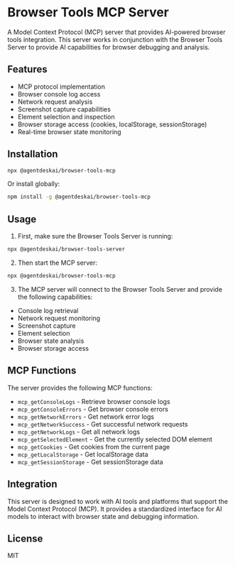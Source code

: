 # Browser Tools MCP Server

A Model Context Protocol (MCP) server that provides AI-powered browser tools integration. This server works in conjunction with the Browser Tools Server to provide AI capabilities for browser debugging and analysis.

## Features

- MCP protocol implementation
- Browser console log access
- Network request analysis
- Screenshot capture capabilities
- Element selection and inspection
- Browser storage access (cookies, localStorage, sessionStorage)
- Real-time browser state monitoring

## Installation

```bash
npx @agentdeskai/browser-tools-mcp
```

Or install globally:

```bash
npm install -g @agentdeskai/browser-tools-mcp
```

## Usage

1. First, make sure the Browser Tools Server is running:

```bash
npx @agentdeskai/browser-tools-server
```

2. Then start the MCP server:

```bash
npx @agentdeskai/browser-tools-mcp
```

3. The MCP server will connect to the Browser Tools Server and provide the following capabilities:

- Console log retrieval
- Network request monitoring
- Screenshot capture
- Element selection
- Browser state analysis
- Browser storage access

## MCP Functions

The server provides the following MCP functions:

- `mcp_getConsoleLogs` - Retrieve browser console logs
- `mcp_getConsoleErrors` - Get browser console errors
- `mcp_getNetworkErrors` - Get network error logs
- `mcp_getNetworkSuccess` - Get successful network requests
- `mcp_getNetworkLogs` - Get all network logs
- `mcp_getSelectedElement` - Get the currently selected DOM element
- `mcp_getCookies` - Get cookies from the current page
- `mcp_getLocalStorage` - Get localStorage data
- `mcp_getSessionStorage` - Get sessionStorage data

## Integration

This server is designed to work with AI tools and platforms that support the Model Context Protocol (MCP). It provides a standardized interface for AI models to interact with browser state and debugging information.

## License

MIT
